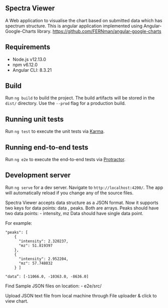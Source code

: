 ## Spectra Viewer

A Web application to visualise the chart based on submitted data which has spectrum structure. 
This is angular application implemented using Angular-Google-Charts library.
https://github.com/FERNman/angular-google-charts

## Requirements
- Node.js v12.13.0
- npm v6.12.0
- Angular CLI: 8.3.21

## Build
Run `ng build` to build the project. The build artifacts will be stored in the `dist/` directory. Use the `--prod` flag for a production build.

## Running unit tests
Run `ng test` to execute the unit tests via [Karma](https://karma-runner.github.io).

## Running end-to-end tests
Run `ng e2e` to execute the end-to-end tests via [Protractor](http://www.protractortest.org/).

## Development server

Run `ng serve` for a dev server. Navigate to `http://localhost:4200/`. The app will automatically reload if you change any of the source files.

Spectra Viewer accepts data structure as a JSON format. Now it supports two keys for data points:  data , peaks.
Both are arrays.  Peaks should have two data points: -  intensity, mz
Data should have single data point.

For example: 
```
"peaks": [
    {
      "intensity": 2.320237,
      "mz": 51.819397
    },
    {
      "intensity": 2.952204,
      "mz": 57.748032
    } ]
	
"data”: [-11066.0, -10363.0, -8636.0]
```

Find Sample JSON files on location: -  e2e/src/

Upload JSON text file from local machine through File uploader & click  to view chart.


